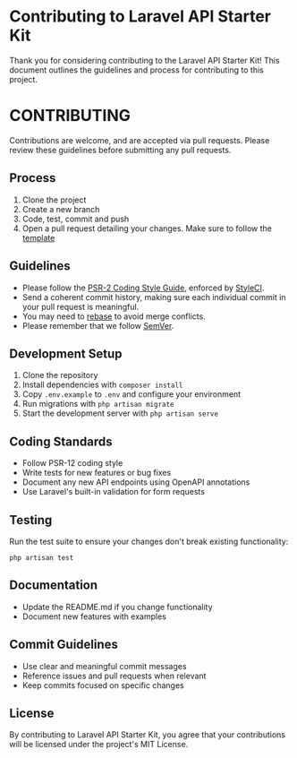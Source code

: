 # Contributing to Laravel API Starter Kit

Thank you for considering contributing to the Laravel API Starter Kit! This document outlines the guidelines and process for contributing to this project.

# CONTRIBUTING

Contributions are welcome, and are accepted via pull requests.
Please review these guidelines before submitting any pull requests.

## Process

1. Clone the project
2. Create a new branch
3. Code, test, commit and push
4. Open a pull request detailing your changes. Make sure to follow the [template](.github/PULL_REQUEST_TEMPLATE.md)

## Guidelines

* Please follow the [PSR-2 Coding Style Guide](http://www.php-fig.org/psr/psr-2), enforced by [StyleCI](https://styleci.io).
* Send a coherent commit history, making sure each individual commit in your pull request is meaningful.
* You may need to [rebase](https://git-scm.com/book/en/v2/Git-Branching-Rebasing) to avoid merge conflicts.
* Please remember that we follow [SemVer](http://semver.org).

## Development Setup

1. Clone the repository
2. Install dependencies with `composer install`
3. Copy `.env.example` to `.env` and configure your environment
4. Run migrations with `php artisan migrate`
5. Start the development server with `php artisan serve`

## Coding Standards

- Follow PSR-12 coding style
- Write tests for new features or bug fixes
- Document any new API endpoints using OpenAPI annotations
- Use Laravel's built-in validation for form requests

## Testing

Run the test suite to ensure your changes don't break existing functionality:

```
php artisan test
```

## Documentation

- Update the README.md if you change functionality
- Document new features with examples

## Commit Guidelines

- Use clear and meaningful commit messages
- Reference issues and pull requests when relevant
- Keep commits focused on specific changes

## License

By contributing to Laravel API Starter Kit, you agree that your contributions will be licensed under the project's MIT License. 
